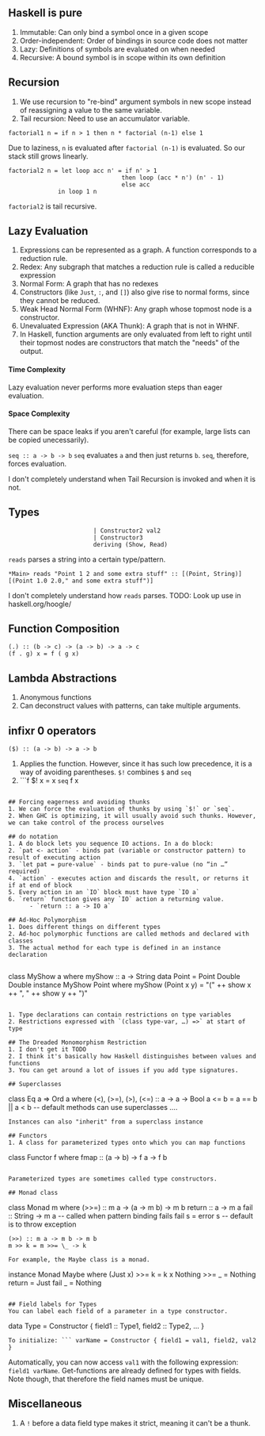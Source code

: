 ## Haskell is pure
1. Immutable: Can only bind a symbol once in a given scope
2. Order-independent: Order of bindings in source code does not matter
3. Lazy: Definitions of symbols are evaluated on when needed
4. Recursive: A bound symbol is in scope within its own definition

## Recursion
1. We use recursion to "re-bind" argument symbols in new scope instead of reassigning a value to the same variable.
2. Tail recursion: Need to use an accumulator variable.

```
factorial1 n = if n > 1 then n * factorial (n-1) else 1
```

Due to laziness, `n` is evaluated after `factorial (n-1)` is evaluated. So our stack still grows linearly.

```
factorial2 n = let loop acc n' = if n' > 1
                                then loop (acc * n') (n' - 1)
                                else acc
              in loop 1 n
```

`factorial2` is tail recursive.

## Lazy Evaluation
1. Expressions can be represented as a graph. A function corresponds to a reduction rule. 
2. Redex: Any subgraph that matches a reduction rule is called a reducible expression
3. Normal Form: A graph that has no redexes
4. Constructors (like `Just`, `:`, and `[]`) also give rise to normal forms, since they cannot be reduced.
5. Weak Head Normal Form (WHNF): Any graph whose topmost node is a constructor.
6. Unevaluated Expression (AKA Thunk): A graph that is not in WHNF.
7. In Haskell, function arguments are only evaluated from left to right until their topmost nodes are constructors that match the "needs" of the output.

#### Time Complexity
Lazy evaluation never performs more evaluation steps than eager evaluation.

#### Space Complexity
There can be space leaks if you aren't careful (for example, large lists can be copied unecessarily).

```seq :: a -> b -> b```
`seq` evaluates `a` and then just returns `b`. `seq`, therefore, forces evaluation.

I don't completely understand when Tail Recursion is invoked and when it is not.

## Types
``` data Type val1 val2 = Constructor1 val1 
                        | Constructor2 val2
                        | Constructor3
                        deriving (Show, Read)
```

`reads` parses a string into a certain type/pattern.
```
*Main> reads "Point 1 2 and some extra stuff" :: [(Point, String)]
[(Point 1.0 2.0," and some extra stuff")]
```

I don't completely understand how `reads` parses. TODO: Look up use in haskell.org/hoogle/

## Function Composition


```
(.) :: (b -> c) -> (a -> b) -> a -> c
(f . g) x = f ( g x)
```

## Lambda Abstractions
1. Anonymous functions
2. Can deconstruct values with patterns, can take multiple arguments.

## infixr 0 operators
```($) :: (a -> b) -> a -> b```
1. Applies the function. However, since it has such low precedence, it is a way of avoiding parentheses.
`$!` combines `$` and `seq`
2. ```f $! x = x `seq` f x
```

## Forcing eagerness and avoiding thunks
1. We can force the evaluation of thunks by using `$!` or `seq`.
2. When GHC is optimizing, it will usually avoid such thunks. However, we can take control of the process ourselves

## do notation
1. A do block lets you sequence IO actions. In a do block:
2. `pat <- action` - binds pat (variable or constructor pattern) to result of executing action
3. `let pat = pure-value` - binds pat to pure-value (no “in …” required)
4. `action` - executes action and discards the result, or returns it if at end of block
5. Every action in an `IO` block must have type `IO a`
6. `return` function gives any `IO` action a returning value.
      - `return :: a -> IO a`

## Ad-Hoc Polymorphism
1. Does different things on different types
2. Ad-hoc polymorphic functions are called methods and declared with classes
3. The actual method for each type is defined in an instance declaration


``` 
class MyShow a where
    myShow :: a -> String
data Point = Point Double Double
instance MyShow Point where
    myShow (Point x y) = "(" ++ show x ++ ", " ++ show y ++ ")"
```

1. Type declarations can contain restrictions on type variables
2. Restrictions expressed with `(class type-var, …) =>` at start of type

## The Dreaded Monomorphism Restriction
1. I don't get it TODO
2. I think it's basically how Haskell distinguishes between values and functions
3. You can get around a lot of issues if you add type signatures.

## Superclasses
```
class Eq a => Ord a where
    (<), (>=), (>), (<=) :: a -> a -> Bool
    a <= b = a == b || a < b -- default methods can use superclasses
    ....
```
Instances can also "inherit" from a superclass instance

## Functors
1. A class for parameterized types onto which you can map functions
```
class Functor f where
    fmap :: (a -> b) -> f a -> f b
```

Parameterized types are sometimes called type constructors.

## Monad class
```
class Monad m where
    (>>=) :: m a -> (a -> m b) -> m b
    return :: a -> m a
    fail :: String -> m a   -- called when pattern binding fails
    fail s = error s        -- default is to throw exception

    (>>) :: m a -> m b -> m b
    m >> k = m >>= \_ -> k
```
For example, the Maybe class is a monad.

```
instance  Monad Maybe  where
    (Just x) >>= k = k x
    Nothing >>= _  = Nothing
    return = Just
    fail _ = Nothing
```

## Field labels for Types
You can label each field of a parameter in a type constructor.
```
data Type = Constructor {
  field1 :: Type1,
  field2 :: Type2,
  ...
}
```
To initialize: ``` varName = Constructor { field1 = val1, field2, val2 }
```
Automatically, you can now access `val1` with the following expression: `field1 varName`. Get-functions are already defined for types with fields. Note though, that therefore the field names must be unique.

## Miscellaneous
1. A `!` before a data field type makes it strict, meaning it can't be a thunk.
